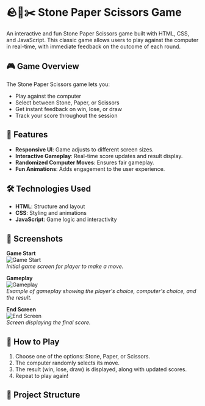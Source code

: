 # 🪨📄✂️ Stone Paper Scissors Game

An interactive and fun Stone Paper Scissors game built with HTML, CSS, and JavaScript. This classic game allows users to play against the computer in real-time, with immediate feedback on the outcome of each round.

## 🎮 Game Overview

The Stone Paper Scissors game lets you:
- Play against the computer
- Select between Stone, Paper, or Scissors
- Get instant feedback on win, lose, or draw
- Track your score throughout the session

## 🌟 Features
- **Responsive UI**: Game adjusts to different screen sizes.
- **Interactive Gameplay**: Real-time score updates and result display.
- **Randomized Computer Moves**: Ensures fair gameplay.
- **Fun Animations**: Adds engagement to the user experience.

## 🛠️ Technologies Used
- **HTML**: Structure and layout
- **CSS**: Styling and animations
- **JavaScript**: Game logic and interactivity

## 📸 Screenshots

**Game Start**  
![Game Start](./screenshots/game-start.png)  
*Initial game screen for player to make a move.*

**Gameplay**  
![Gameplay](./screenshots/gameplay.png)  
*Example of gameplay showing the player's choice, computer's choice, and the result.*

**End Screen**  
![End Screen](./screenshots/end-screen.png)  
*Screen displaying the final score.*

## 🚀 How to Play
1. Choose one of the options: Stone, Paper, or Scissors.
2. The computer randomly selects its move.
3. The result (win, lose, draw) is displayed, along with updated scores.
4. Repeat to play again!

## 📂 Project Structure
